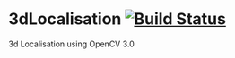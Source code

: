 # 3dLocalisation [![Build Status](https://travis-ci.org/RishabhRawat/3dLocalisation.svg?branch=master)](https://travis-ci.org/RishabhRawat/3dLocalisation)
3d Localisation using OpenCV 3.0
